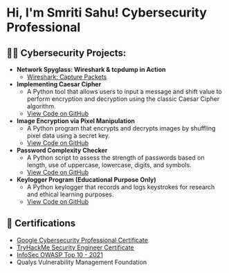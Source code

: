 <h1>Hi, I'm Smriti Sahu! <a>Cybersecurity Professional</a></h1>

<h2>👩‍💻 Cybersecurity Projects:</h2>

<ul>
  <li><b>Network Spyglass: Wireshark & tcpdump in Action</b>
    <ul>
      <li><a href="https://coursera.org/share/011a7887a4e3eda11059443a13d33ba6" target="_blank">Wireshark: Capture Packets</a></li>
    </ul>
  </li>

<li><b>Implementing Caesar Cipher</b>
  <ul>
    <li>A Python tool that allows users to input a message and shift value to perform encryption and decryption using the classic Caesar Cipher algorithm.</li>
    <li><a href="https://github.com/YOUR-USERNAME/cybersecurity-projects/blob/main/Image-Encryption/encrypt_decrypt_image.py" target="_blank">View Code on GitHub</a></li>
  </ul>
</li>

  
  <li><b>Image Encryption via Pixel Manipulation</b>
    <ul>
      <li>A Python program that encrypts and decrypts images by shuffling pixel data using a secret key.</li>
      <li><a href="https://github.com/YOUR-USERNAME/cybersecurity-projects/blob/main/Image-Encryption/encrypt_decrypt_image.py" target="_blank">View Code on GitHub</a></li>
    </ul>
  </li>

  <li><b>Password Complexity Checker</b>
    <ul>
      <li>A Python script to assess the strength of passwords based on length, use of uppercase, lowercase, digits, and symbols.</li>
      <li><a href="https://github.com/YOUR-USERNAME/cybersecurity-projects/blob/main/Password-Checker/password_checker.py" target="_blank">View Code on GitHub</a></li>
    </ul>
  </li>

  <li><b>Keylogger Program (Educational Purpose Only)</b>
    <ul>
      <li>A Python keylogger that records and logs keystrokes for research and ethical learning purposes.</li>
      <li><a href="https://github.com/YOUR-USERNAME/cybersecurity-projects/blob/main/Keylogger/keylogger.py" target="_blank">View Code on GitHub</a></li>
    </ul>
  </li>
</ul>

<h2>📃 Certifications</h2>

<ul>
  <li><a href="https://coursera.org/share/cba3e014a9d3571f4a6dba90945c5a8c" target="_blank">Google Cybersecurity Professional Certificate</a></li>
  <li><a href="https://tryhackme-certificates.s3-eu-west-1.amazonaws.com/THM-IPPIEG9CSS.pdf" target="_blank">TryHackMe Security Engineer Certificate</a></li>
  <li><a href="https://coursera.org/share/6d0a7d4d6cc5194c639a9f85b58de634" target="_blank">InfoSec OWASP Top 10 - 2021</a></li>
  <li>Qualys Vulnerability Management Foundation</li>
</ul>



